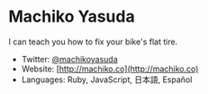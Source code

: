 # Machiko Yasuda

I can teach you how to fix your bike's flat tire.

- Twitter: [@machikoyasuda](http://twitter.com/machikoyasuda)
- Website: [http://machiko.co](http://machiko.co)
- Languages: Ruby, JavaScript, 日本語, Español
